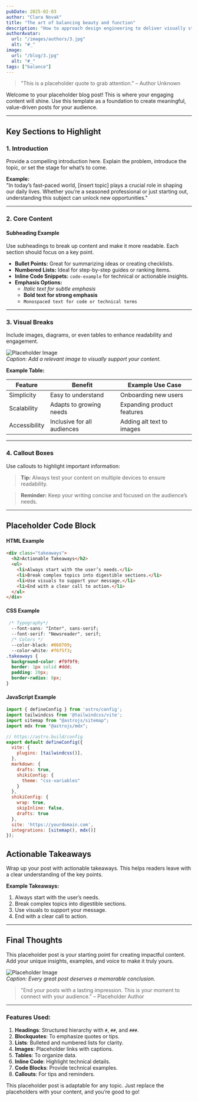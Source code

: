 ```yaml
---
pubDate: 2025-02-03
author: "Clara Novak"
title: "The art of balancing beauty and function"
description: "How to approach design engineering to deliver visually stunning yet functional products."
authorAvatar:
  url: "/images/authors/3.jpg"
  alt: "#_"
image:
  url: "/blog/3.jpg"
  alt: "#_"
tags: ["balance"]
---
```

   

> "This is a placeholder quote to grab attention." – Author Unknown  

Welcome to your placeholder blog post! This is where your engaging content will shine. Use this template as a foundation to create meaningful, value-driven posts for your audience.

---

## Key Sections to Highlight  

### 1. **Introduction**  
Provide a compelling introduction here. Explain the problem, introduce the topic, or set the stage for what’s to come.  

**Example:**  
"In today’s fast-paced world, [insert topic] plays a crucial role in shaping our daily lives. Whether you’re a seasoned professional or just starting out, understanding this subject can unlock new opportunities."  

---

### 2. **Core Content**  

#### **Subheading Example**  
Use subheadings to break up content and make it more readable. Each section should focus on a key point.  

- **Bullet Points:** Great for summarizing ideas or creating checklists.  
- **Numbered Lists:** Ideal for step-by-step guides or ranking items.  
- **Inline Code Snippets:** `code-example` for technical or actionable insights.  
- **Emphasis Options:**  
  - *Italic text for subtle emphasis*  
  - **Bold text for strong emphasis**  
  - `Monospaced text for code or technical terms`  

---

### 3. **Visual Breaks**  

Include images, diagrams, or even tables to enhance readability and engagement.  

![Placeholder Image](/thumbnails/placeholder.png)  
*Caption: Add a relevant image to visually support your content.*  

**Example Table:**  

| Feature       | Benefit                     | Example Use Case          |  
|---------------|-----------------------------|---------------------------|  
| Simplicity    | Easy to understand          | Onboarding new users      |  
| Scalability   | Adapts to growing needs     | Expanding product features |  
| Accessibility | Inclusive for all audiences | Adding alt text to images |  

---

### 4. **Callout Boxes**  

Use callouts to highlight important information:  

> **Tip:** Always test your content on multiple devices to ensure readability.  

> **Reminder:** Keep your writing concise and focused on the audience’s needs.  

---

## Placeholder Code Block  
#### HTML Example  

```html
<div class="takeaways">
  <h2>Actionable Takeaways</h2>
  <ul>
    <li>Always start with the user’s needs.</li>
    <li>Break complex topics into digestible sections.</li>
    <li>Use visuals to support your message.</li>
    <li>End with a clear call to action.</li>
  </ul>
</div>
```
#### CSS Example  
```css
 /* Typography*/
  --font-sans: "Inter", sans-serif;
  --font-serif: "Newsreader", serif;
  /* Colors */
  --color-black: #060709;
  --color-white: #f6f5f3;
.takeaways {
  background-color: #f9f9f9;
  border: 1px solid #ddd;
  padding: 20px;
  border-radius: 8px;
}
```
#### JavaScript Example
```javascript
import { defineConfig } from 'astro/config';
import tailwindcss from '@tailwindcss/vite';
import sitemap from "@astrojs/sitemap";
import mdx from "@astrojs/mdx";

// https://astro.build/config
export default defineConfig({
  vite: {
    plugins: [tailwindcss()],
  },
  markdown: {
    drafts: true,
    shikiConfig: {
      theme: "css-variables"
    }
  },
  shikiConfig: {
    wrap: true,
    skipInline: false,
    drafts: true
  },
  site: 'https://yourdomain.com',
  integrations: [sitemap(), mdx()]
});
````
## Actionable Takeaways  

Wrap up your post with actionable takeaways. This helps readers leave with a clear understanding of the key points.  

**Example Takeaways:**  
1. Always start with the user’s needs.  
2. Break complex topics into digestible sections.  
3. Use visuals to support your message.  
4. End with a clear call to action.  

---

## Final Thoughts  

This placeholder post is your starting point for creating impactful content. Add your unique insights, examples, and voice to make it truly yours.  

![Placeholder Image](/thumbnails/placeholder.png)  
*Caption: Every great post deserves a memorable conclusion.*  

> "End your posts with a lasting impression. This is your moment to connect with your audience." – Placeholder Author  

---

### Features Used:  
1. **Headings**: Structured hierarchy with `#`, `##`, and `###`.  
2. **Blockquotes**: To emphasize quotes or tips.  
3. **Lists**: Bulleted and numbered lists for clarity.  
4. **Images**: Placeholder links with captions.  
5. **Tables**: To organize data.  
6. **Inline Code**: Highlight technical details.  
7. **Code Blocks**: Provide technical examples.  
8. **Callouts**: For tips and reminders.  

This placeholder post is adaptable for any topic. Just replace the placeholders with your content, and you’re good to go!  
